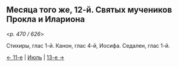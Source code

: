 
## Месяца того же, 12-й. Святых мучеников Прокла и Илариона

<*p. 470 / 626*>

Стихиры, глас 1-й. Канон, глас 4-й, Иосифа. Седален, глас 1-й. 

[← 11-е](07_11_EUR.ru.md) | [Июль](README.md#12-й) | [13-е →](07_13_EUR.ru.md)
